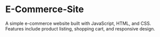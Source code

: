 # E-Commerce-Site
A simple e-commerce website built with JavaScript, HTML, and CSS. Features include product listing, shopping cart, and responsive design.
